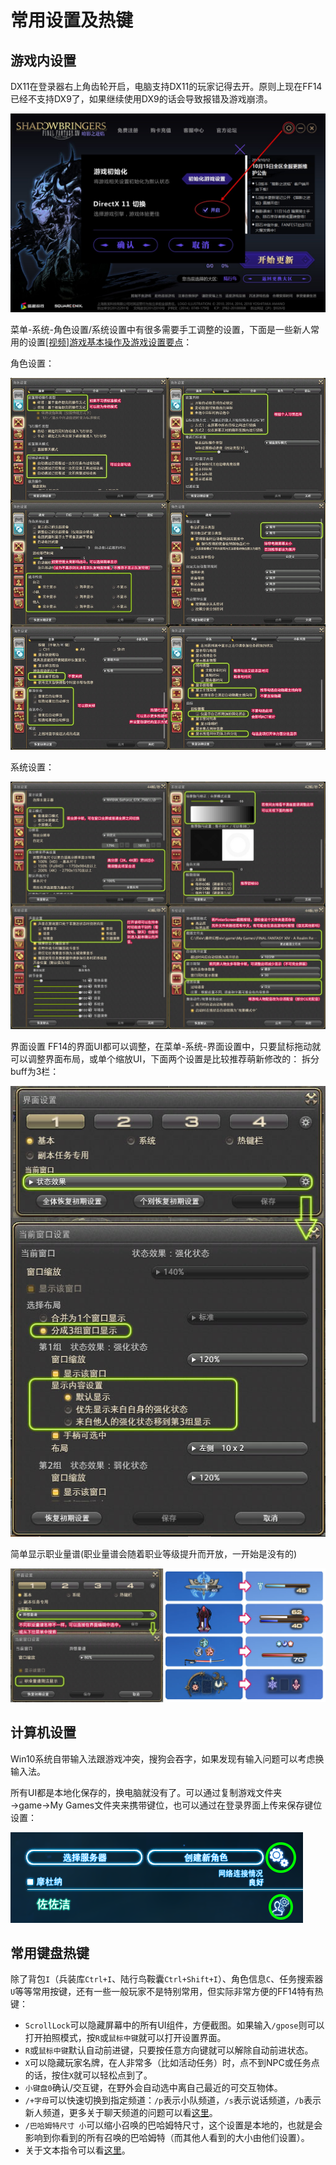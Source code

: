 # 常用设置及热键

## 游戏内设置

DX11在登录器右上角齿轮开启，电脑支持DX11的玩家记得去开。原则上现在FF14已经不支持DX9了，如果继续使用DX9的话会导致报错及游戏崩溃。

![](./config.assets/dx9.jpg)

菜单-系统-角色设置/系统设置中有很多需要手工调整的设置，下面是一些新人常用的设置[[视频]游戏基本操作及游戏设置要点](https://www.bilibili.com/video/av24058024/)：

角色设置：

![](./config.assets/set1.jpg)

系统设置：

![](./config.assets/set2.jpg)

界面设置
FF14的界面UI都可以调整，在菜单-系统-界面设置中，只要鼠标拖动就可以调整界面布局，或单个缩放UI，下面两个设置是比较推荐萌新修改的：
拆分buff为3栏：

![](./config.assets/set3.jpg)

简单显示职业量谱(职业量谱会随着职业等级提升而开放，一开始是没有的)

![](./config.assets/set4.jpg)

## 计算机设置

Win10系统自带输入法跟游戏冲突，搜狗会吞字，如果发现有输入问题可以考虑换输入法。

所有UI都是本地化保存的，换电脑就没有了。可以通过复制游戏文件夹→game→My Games文件夹来携带键位，也可以通过在登录界面上传来保存键位设置：

![](./config.assets/backup.png)

## 常用键盘热键

除了背包`I`（兵装库`Ctrl+I`、陆行鸟鞍囊`Ctrl+Shift+I`）、角色信息`C`、任务搜索器`U`等等常用按键，还有一些一般玩家不是特别常用，但实际非常方便的FF14特有热键：

* `ScrollLock`可以隐藏屏幕中的所有UI组件，方便截图。如果输入`/gpose`则可以打开拍照模式，按`R`或`鼠标中键`就可以打开设置界面。
* `R`或`鼠标中键`默认自动前进键，只要按任意方向键就可以解除自动前进状态。
* `X`可以隐藏玩家名牌，在人非常多（比如活动任务）时，点不到NPC或任务点的话，按住`X`就可以轻松点到了。
* `小键盘0`确认/交互键，在野外会自动选中离自己最近的可交互物体。
* `/+字母`可以快速切换到指定频道：`/p`表示小队频道，`/s`表示说话频道，`/b`表示新人频道，更多关于聊天频道的问题可以看[这里](/ui/communication.md)。
* `/巴哈姆特尺寸 小`可以缩小召唤的巴哈姆特尺寸，这个设置是本地的，也就是会影响到你看到的所有召唤的巴哈姆特（而其他人看到的大小由他们设置）。
* 关于文本指令可以看[这里](https://ff14.huijiwiki.com/wiki/%E6%96%87%E6%9C%AC%E6%8C%87%E4%BB%A4)。
